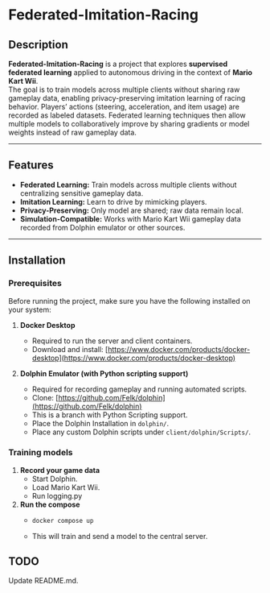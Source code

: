 # Federated-Imitation-Racing

## Description
**Federated-Imitation-Racing** is a project that explores **supervised federated learning** applied to autonomous driving in the context of **Mario Kart Wii**.  
The goal is to train models across multiple clients without sharing raw gameplay data, enabling privacy-preserving imitation learning of racing behavior.
Players’ actions (steering, acceleration, and item usage) are recorded as labeled datasets. Federated learning techniques then allow multiple models to collaboratively improve by sharing gradients or model weights instead of raw gameplay data.

---

## Features
- **Federated Learning:** Train models across multiple clients without centralizing sensitive gameplay data.
- **Imitation Learning:** Learn to drive by mimicking players.
- **Privacy-Preserving:** Only model are shared; raw data remain local.
- **Simulation-Compatible:** Works with Mario Kart Wii gameplay data recorded from Dolphin emulator or other sources.

---

## Installation

### Prerequisites
Before running the project, make sure you have the following installed on your system:

1. **Docker Desktop**  
   - Required to run the server and client containers.  
   - Download and install: [https://www.docker.com/products/docker-desktop](https://www.docker.com/products/docker-desktop)

2. **Dolphin Emulator (with Python scripting support)**  
   - Required for recording gameplay and running automated scripts.  
   - Clone: [https://github.com/Felk/dolphin](https://github.com/Felk/dolphin)  
   - This is a branch with Python Scripting support.
   - Place the Dolphin Installation in `dolphin/`.
   - Place any custom Dolphin scripts under `client/dolphin/Scripts/`.

### Training models
1. **Record your game data**
    - Start Dolphin.
    - Load Mario Kart Wii.
    - Run logging.py
2. **Run the compose**
    - ```bash
      docker compose up
    - This will train and send a model to the central server.

## TODO
Update README.md.